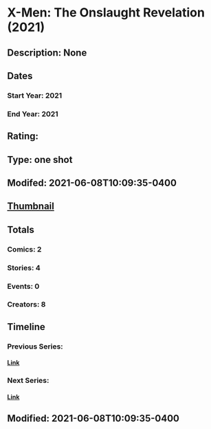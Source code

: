 # X-Men: The Onslaught Revelation  (2021)
## Description: None
## Dates
### Start Year: 2021
### End Year: 2021
## Rating: 
## Type: one shot
## Modifed: 2021-06-08T10:09:35-0400
## [Thumbnail](http://i.annihil.us/u/prod/marvel/i/mg/b/40/image_not_available.jpg)
## Totals
### Comics: 2
### Stories: 4
### Events: 0
### Creators: 8
## Timeline
### Previous Series: 
#### [Link]()
### Next Series: 
#### [Link]()
## Modified: 2021-06-08T10:09:35-0400